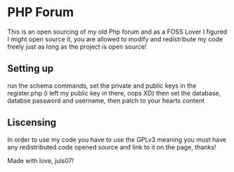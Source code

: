 # PHP Forum
This is an open sourcing of my old Php forum and as a FOSS Lover I figured I might open source it,
you are allowed to modify and redistribute my code freely just as long as the project is open source!

## Setting up
run the schema commands, set the private and public keys in the register.php (i left my public key in there, oops XD) then set the database,
databse password and username, then patch to your hearts content

## Liscensing
In order to use my code you have to use the GPLv3 meaning you must
have any redistributed code opened source and link to it on the page, thanks!

Made with love, juls07!
